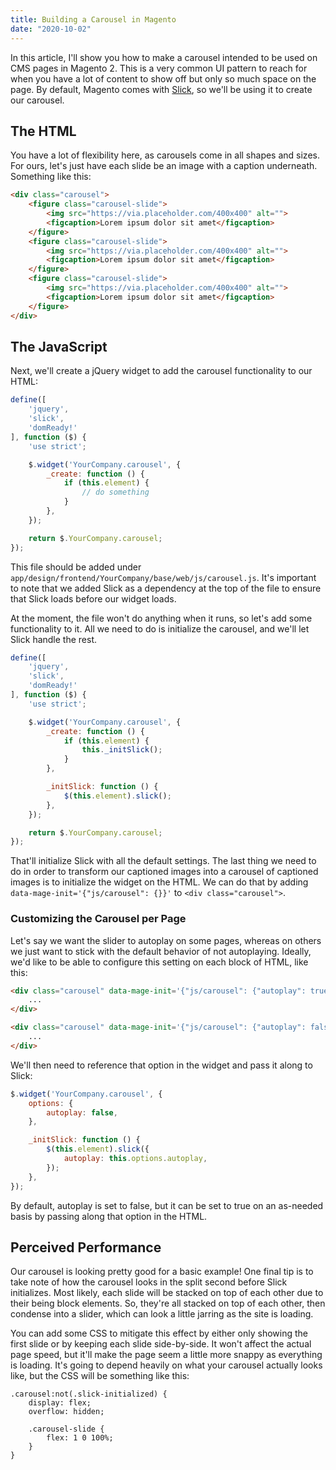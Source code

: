 ```yaml
---
title: Building a Carousel in Magento
date: "2020-10-02"
---
```


In this article, I'll show you how to make a carousel intended to be used on CMS pages in Magento 2. This is a very common UI pattern to reach for when you have a lot of content to show off but only so much space on the page. By default, Magento comes with [Slick](https://kenwheeler.github.io/slick/), so we'll be using it to create our carousel.

## The HTML

You have a lot of flexibility here, as carousels come in all shapes and sizes. For ours, let's just have each slide be an image with a caption underneath. Something like this:

```html
<div class="carousel">
    <figure class="carousel-slide">
        <img src="https://via.placeholder.com/400x400" alt="">
        <figcaption>Lorem ipsum dolor sit amet</figcaption>
    </figure>
    <figure class="carousel-slide">
        <img src="https://via.placeholder.com/400x400" alt="">
        <figcaption>Lorem ipsum dolor sit amet</figcaption>
    </figure>
    <figure class="carousel-slide">
        <img src="https://via.placeholder.com/400x400" alt="">
        <figcaption>Lorem ipsum dolor sit amet</figcaption>
    </figure>
</div>
```

## The JavaScript

Next, we'll create a jQuery widget to add the carousel functionality to our HTML:

```js
define([
    'jquery',
    'slick',
    'domReady!'
], function ($) {
    'use strict';

    $.widget('YourCompany.carousel', {
        _create: function () {
            if (this.element) {
                // do something
            }
        },
    });

    return $.YourCompany.carousel;
});
```

This file should be added under `app/design/frontend/YourCompany/base/web/js/carousel.js`. It's important to note that we added Slick as a dependency at the top of the file to ensure that Slick loads before our widget loads.

At the moment, the file won't do anything when it runs, so let's add some functionality to it. All we need to do is initialize the carousel, and we'll let Slick handle the rest.

```js
define([
    'jquery',
    'slick',
    'domReady!'
], function ($) {
    'use strict';

    $.widget('YourCompany.carousel', {
        _create: function () {
            if (this.element) {
                this._initSlick();
            }
        },

        _initSlick: function () {
            $(this.element).slick();
        },
    });

    return $.YourCompany.carousel;
});
```

That'll initialize Slick with all the default settings. The last thing we need to do in order to transform our captioned images into a carousel of captioned images is to initialize the widget on the HTML. We can do that by adding `data-mage-init='{"js/carousel": {}}'` to `<div class="carousel">`.

### Customizing the Carousel per Page

Let's say we want the slider to autoplay on some pages, whereas on others we just want to stick with the default behavior of not autoplaying. Ideally, we'd like to be able to configure this setting on each block of HTML, like this:

```html
<div class="carousel" data-mage-init='{"js/carousel": {"autoplay": true}}'>
    ...
</div>

<div class="carousel" data-mage-init='{"js/carousel": {"autoplay": false}}'>
    ...
</div>
```

We'll then need to reference that option in the widget and pass it along to Slick:

```js
$.widget('YourCompany.carousel', {
    options: {
        autoplay: false,
    },

    _initSlick: function () {
        $(this.element).slick({
            autoplay: this.options.autoplay,
        });
    },
});
```

By default, autoplay is set to false, but it can be set to true on an as-needed basis by passing along that option in the HTML.

## Perceived Performance

Our carousel is looking pretty good for a basic example! One final tip is to take note of how the carousel looks in the split second before Slick initializes. Most likely, each slide will be stacked on top of each other due to their being block elements. So, they're all stacked on top of each other, then condense into a slider, which can look a little jarring as the site is loading.

You can add some CSS to mitigate this effect by either only showing the first slide or by keeping each slide side-by-side. It won't affect the actual page speed, but it'll make the page seem a little more snappy as everything is loading. It's going to depend heavily on what your carousel actually looks like, but the CSS will be something like this:

```less
.carousel:not(.slick-initialized) {
    display: flex;
    overflow: hidden;

    .carousel-slide {
        flex: 1 0 100%;
    }
}
```
